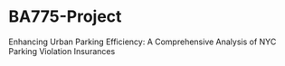 # BA775-Project
Enhancing Urban Parking Efficiency: A Comprehensive Analysis of NYC Parking Violation Insurances
